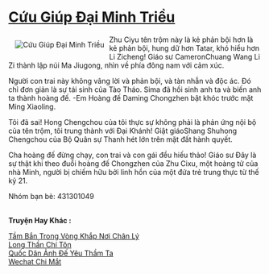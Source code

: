 <a href="https://truyentiki.com/cuu-giup-dai-minh-trieu.33486/" title="Cứu Giúp Đại Minh Triều"><h1>Cứu Giúp Đại Minh Triều</h1></a><div style="display:table"><img align="right" style="float: left; padding: 10px;" src="https://truyentiki.com/a/img/str/src/33486.jpg" alt="Cứu Giúp Đại Minh Triều">Zhu Ciyu tên trộm này là kẻ phản bội hơn là kẻ phản bội, hung dữ hơn Tatar, khó hiểu hơn Li Zicheng! Giáo sư CameronChuang Wang Li Zi thành lập núi Ma Jiugong, nhìn về phía đông nam với cảm xúc. <p></p> Người con trai này không vâng lời và phản bội, và tàn nhẫn và độc ác. Đó chỉ đơn giản là sự tái sinh của Tào Tháo. Sima đã hồi sinh anh ta và biến anh ta thành hoàng đế. -Em Hoàng đế Daming Chongzhen bật khóc trước mặt Ming Xiaoling. <p></p> Tôi đã sai! Hong Chengchou của tôi thực sự không phải là phản ứng nội bộ của tên trộm, tôi trung thành với Đại Khánh! Giật giáoShang Shuhong Chengchou của Bộ Quân sự Thanh hét lớn trên mặt đất hành quyết. <p></p> Cha hoàng đế đừng chạy, con trai và con gái đều hiếu thảo! Giáo sư Đây là sự thật khi theo đuổi hoàng đế Chongzhen của Zhu Cixu, một hoàng tử của nhà Minh, người bị chiếm hữu bởi linh hồn của một đứa trẻ trung thực từ thế kỷ 21. <p></p> Nhóm bạn bè: 431301049</div><p><br><b>Truyện Hay Khác :</b></p><a href="https://truyentiki.com/tam-ban-trong-vong-khap-noi-chan-ly.33485/" alt="Tầm Bắn Trong Vòng Khắp Nơi Chân Lý">Tầm Bắn Trong Vòng Khắp Nơi Chân Lý</a><br/><a href="https://github.com/nownovels/top500/tree/master/truyenhay/33754/" alt="Long Thần Chí Tôn">Long Thần Chí Tôn</a><br/><a href="https://truyentiki.wordpress.com/2020/06/08/quoc-dan-anh-de-yeu-tham-ta/" alt="Quốc Dân Ảnh Đế Yêu Thầm Ta">Quốc Dân Ảnh Đế Yêu Thầm Ta</a><br/><a href="https://www.pinterest.com/pin/594756694531324798" alt="Wechat Chi Mắt">Wechat Chi Mắt</a><br/>